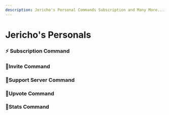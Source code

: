 ```yaml
---
description: Jericho's Personal Commands Subscription and Many More...
---
```


# Jericho's Personals

### ⚡ Subscription Command

### 💫Invite Command

### 💨Support Server Command

### 💖Upvote Command

### 💢Stats Command

